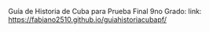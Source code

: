 Guía de Historia de Cuba para Prueba Final 9no Grado:
link: https://fabiano2510.github.io/guiahistoriacubapf/
